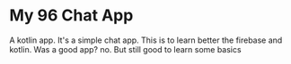# My 96 Chat App

A kotlin app. It's a simple chat app. This is to learn better the firebase and kotlin. Was a good app? no. But still good to learn some basics
